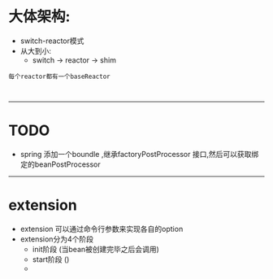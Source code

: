 # 大体架构:


- switch-reactor模式
- 从大到小:
    - switch -> reactor -> shim

```$xslt
每个reactor都有一个baseReactor



```


---
# TODO
- spring 添加一个boundle ,继承factoryPostProcessor 接口,然后可以获取绑定的beanPostProcessor

---
# extension
- extension 可以通过命令行参数来实现各自的option
- extension分为4个阶段
    - init阶段 (当bean被创建完毕之后会调用)
    - start阶段  ()
    - 